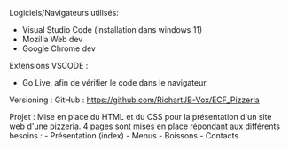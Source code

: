 Logiciels/Navigateurs utilisés:
- Visual Studio Code (installation dans windows 11)
- Mozilla Web dev
- Google Chrome dev

Extensions VSCODE :
- Go Live, afin de vérifier le code dans le navigateur.

Versioning :
GitHub : https://github.com/RichartJB-Vox/ECF_Pizzeria

Projet :
Mise en place du HTML et du CSS pour la présentation d'un site web d'une pizzeria.
4 pages sont mises en place répondant aux différents besoins :
     - Présentation (index)
     - Menus
     - Boissons
     - Contacts

